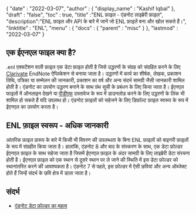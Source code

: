 {
  "date" : "2022-03-07",
  "author" : {
    "display_name" : "Kashif Iqbal"
},
  "draft" : "false",
  "toc" : true,
  "title" :"ENL फ़ाइल - एंडनोट लाइब्रेरी फ़ाइल",
  "description":"ENL फ़ाइल और API के बारे में जानें जो ENL फ़ाइलें बना और खोल सकते हैं।",
  "linktitle" : "ENL",
  "menu" : {
    "docs" : {
      "parent" : "misc"
}
},
  "lastmod" : "2022-03-07"
}

## एक ईएनएल फाइल क्या है?

.enl एक्सटेंशन वाली फ़ाइल एक डेटा फ़ाइल होती है जिसे उद्धरणों के संग्रह को संग्रहित करने के लिए [Clarivate](https://support.clarivate.com/Endnote/s/?language=en_US) EndNote ऐप्लिकेशन से बनाया जाता है। उद्धरणों में कार्य का शीर्षक, लेखक, प्रकाशन तिथि, पत्रिका या सम्मेलन की जानकारी, प्रकाशन का वर्ष और अन्य संदर्भ सामग्री जैसी जानकारी शामिल होती है। एंडनोट का उपयोग उद्धरण बनाने के साथ ग्रंथ सूची के प्रबंधन के लिए किया जाता है। ईएनएल फाइलों में ऑनलाइन देखने या [पीडीएफ](/hi/पीडीएफ/) दस्तावेज के रूप में डाउनलोड करने के लिए उद्धरणों के लिंक भी शामिल हो सकते हैं यदि उपलब्ध हो। एंडनोट फ़ाइलों को सहेजने के लिए डिफ़ॉल्ट फ़ाइल स्वरूप के रूप में ईएनएल का उपयोग करता है।

## ENL फ़ाइल स्वरूप - अधिक जानकारी

आंतरिक फ़ाइल प्रारूप के बारे में किसी भी विवरण की उपलब्धता के बिना ENL फ़ाइलों को बाइनरी फ़ाइलों के रूप में संग्रहीत किया जाता है। हालांकि, एंडनोट 8 और बाद के संस्करण के साथ, एक डेटा फ़ोल्डर ईएनएल फ़ाइल के साथ सहेजा जाता है जिसमें ईएनएल फ़ाइल के अंदर सामग्री के लिए लाइब्रेरी डेटा संरचना होती है। ईएनएल फ़ाइल को एक स्थान से दूसरे स्थान पर ले जाने की स्थिति में इस डेटा फ़ोल्डर को स्थानांतरित करने की आवश्यकता है। एंडनोट 7 से पहले, इस फ़ोल्डर में ऐसी छवियां और अन्य ऑब्जेक्ट होते हैं जिन्हें संदर्भ के छवि क्षेत्र में डाला जाता है।

## संदर्भ

* [एंडनोट डेटा फ़ोल्डर का महत्व](https://support.clarivate.com/Endnote/s/article/EndNote-Description-of-the-Data-folder-that-accompanies-enl-library-files)

